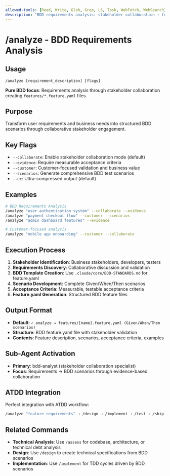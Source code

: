 ```yaml
---
allowed-tools: [Read, Write, Glob, Grep, LS, Task, WebFetch, WebSearch]
description: "BDD requirements analysis: stakeholder collaboration → feature.yaml creation"
---
```


# /analyze - BDD Requirements Analysis

## Usage
```
/analyze [requirement_description] [flags]
```

**Pure BDD focus**: Requirements analysis through stakeholder collaboration creating `features/*.feature.yaml` files.

## Purpose
Transform user requirements and business needs into structured BDD scenarios through collaborative stakeholder engagement.

## Key Flags
- `--collaborate`: Enable stakeholder collaboration mode (default)
- `--evidence`: Require measurable acceptance criteria
- `--customer`: Customer-focused validation and business value
- `--scenarios`: Generate comprehensive BDD test scenarios
- `--uc`: Ultra-compressed output (default)

## Examples
```bash
# BDD Requirements Analysis
/analyze "user authentication system" --collaborate --evidence
/analyze "payment checkout flow" --customer --scenarios
/analyze "admin dashboard features" --evidence

# Customer-focused analysis
/analyze "mobile app onboarding" --customer --collaborate
```

## Execution Process
1. **Stakeholder Identification**: Business stakeholders, developers, testers
2. **Requirements Discovery**: Collaborative discussion and validation
3. **BDD Template Creation**: Use `.claude/core/BDD-STANDARDS.md` for feature.yaml
4. **Scenario Development**: Complete Given/When/Then scenarios
5. **Acceptance Criteria**: Measurable, testable acceptance criteria
6. **Feature.yaml Generation**: Structured BDD feature files

## Output Format
- **Default**: `✓ analyze → features/[name].feature.yaml (Given/When/Then scenarios)`
- **Structure**: BDD feature.yaml file with stakeholder validation
- **Contents**: Feature description, scenarios, acceptance criteria, examples

## Sub-Agent Activation
- **Primary**: bdd-analyst (stakeholder collaboration specialist)
- **Focus**: Requirements → BDD scenarios through evidence-based collaboration

## ATDD Integration
Perfect integration with ATDD workflow:
```bash
/analyze "feature requirements" → /design → /implement → /test → /ship
```

## Related Commands
- **Technical Analysis**: Use `/assess` for codebase, architecture, or technical debt analysis
- **Design**: Use `/design` to create technical specifications from BDD scenarios
- **Implementation**: Use `/implement` for TDD cycles driven by BDD scenarios
